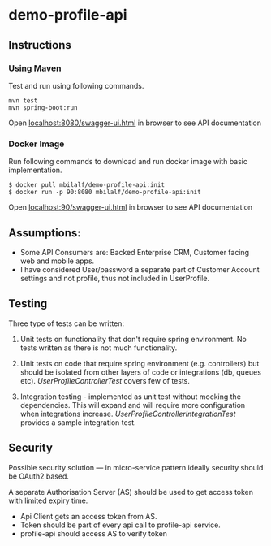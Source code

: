 # demo-profile-api

## Instructions
### Using Maven
Test and run using following commands.
```
mvn test
mvn spring-boot:run
```
Open [localhost:8080/swagger-ui.html](http://localhost:8080/swagger-ui.html) in browser to see API documentation

### Docker Image
Run following commands to download and run docker image with basic implementation.
```
$ docker pull mbilalf/demo-profile-api:init
$ docker run -p 90:8080 mbilalf/demo-profile-api:init
```
Open [localhost:90/swagger-ui.html](http://localhost:90/swagger-ui.html) in browser to see API documentation

## Assumptions:
- Some API Consumers are: Backed Enterprise CRM, Customer facing web and mobile apps.
- I have considered User/password a separate part of Customer Account settings and not profile, thus not included in UserProfile.

## Testing

Three type of tests can be written:
1. Unit tests on functionality that don't require spring environment. No tests written as there is not much functionality.

2. Unit tests on code that require spring environment (e.g. controllers) but should be isolated from other layers of code or integrations (db, queues etc).
*UserProfileControllerTest* covers few of tests.

3. Integration testing - implemented as unit test without mocking the dependencies. This will expand and will require more
configuration when integrations increase. *UserProfileControllerIntegrationTest* provides a sample integration test.


## Security
Possible security solution — in micro-service pattern ideally security should be OAuth2 based.

A separate Authorisation Server (AS) should be used to get access token with limited expiry time.

- Api Client gets an access token from AS.
- Token should be part of every api call to profile-api service.
- profile-api should access AS to verify token

